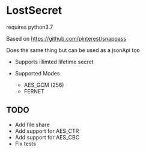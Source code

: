 # LostSecret

requires python3.7

Based on https://github.com/pinterest/snappass



Does the same thing but can be used as a jsonApi too

- Supports illimted lifetime secret

- Supported Modes
    - AES_GCM (256)
    - FERNET

## TODO

- Add file share 
- Add support for AES_CTR
- Add support for AES_CBC
- Fix tests
